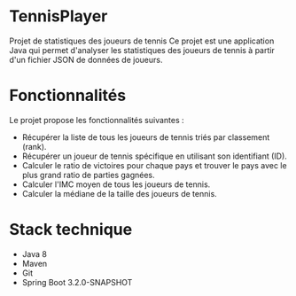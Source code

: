 # TennisPlayer
Projet de statistiques des joueurs de tennis
Ce projet est une application Java qui permet d'analyser les statistiques des joueurs de tennis à partir d'un fichier JSON de données de joueurs.

# Fonctionnalités
Le projet propose les fonctionnalités suivantes :

- Récupérer la liste de tous les joueurs de tennis triés par classement (rank).
- Récupérer un joueur de tennis spécifique en utilisant son identifiant (ID).
- Calculer le ratio de victoires pour chaque pays et trouver le pays avec le plus grand ratio de parties gagnées.
- Calculer l'IMC moyen de tous les joueurs de tennis.
- Calculer la médiane de la taille des joueurs de tennis.

# Stack technique 
- Java 8
- Maven
- Git
- Spring Boot  3.2.0-SNAPSHOT
